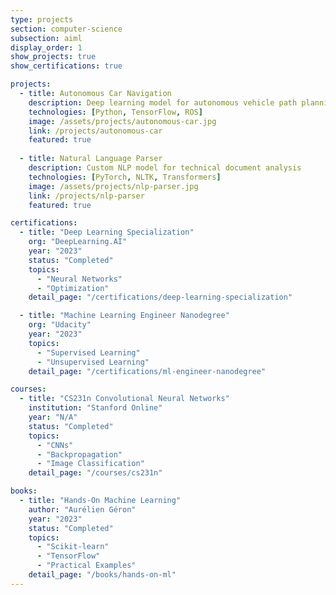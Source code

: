 ```yaml
---
type: projects
section: computer-science
subsection: aiml
display_order: 1
show_projects: true
show_certifications: true

projects:
  - title: Autonomous Car Navigation
    description: Deep learning model for autonomous vehicle path planning
    technologies: [Python, TensorFlow, ROS]
    image: /assets/projects/autonomous-car.jpg
    link: /projects/autonomous-car
    featured: true
  
  - title: Natural Language Parser
    description: Custom NLP model for technical document analysis
    technologies: [PyTorch, NLTK, Transformers]
    image: /assets/projects/nlp-parser.jpg
    link: /projects/nlp-parser
    featured: true

certifications:
  - title: "Deep Learning Specialization"
    org: "DeepLearning.AI"
    year: "2023"
    status: "Completed"
    topics:
      - "Neural Networks"
      - "Optimization"
    detail_page: "/certifications/deep-learning-specialization"

  - title: "Machine Learning Engineer Nanodegree"
    org: "Udacity"
    year: "2023"
    topics:
      - "Supervised Learning"
      - "Unsupervised Learning"
    detail_page: "/certifications/ml-engineer-nanodegree"

courses:
  - title: "CS231n Convolutional Neural Networks"
    institution: "Stanford Online"
    year: "N/A"
    status: "Completed"
    topics:
      - "CNNs"
      - "Backpropagation"
      - "Image Classification"
    detail_page: "/courses/cs231n"

books:
  - title: "Hands-On Machine Learning"
    author: "Aurélien Géron"
    year: "2023"
    status: "Completed"
    topics:
      - "Scikit-learn"
      - "TensorFlow"
      - "Practical Examples"
    detail_page: "/books/hands-on-ml"
---
```

